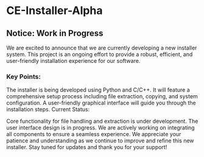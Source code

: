 # CE-Installer-Alpha

## Notice: Work in Progress
We are excited to announce that we are currently developing a new installer system. This project is an ongoing effort to provide a robust, efficient, and user-friendly installation experience for our software.

### Key Points:

The installer is being developed using Python and C/C++.
It will feature a comprehensive setup process including file extraction, copying, and system configuration.
A user-friendly graphical interface will guide you through the installation steps.
Current Status:

Core functionality for file handling and extraction is under development.
The user interface design is in progress.
We are actively working on integrating all components to ensure a seamless experience.
We appreciate your patience and understanding as we continue to improve and refine this new installer. Stay tuned for updates and thank you for your support!
